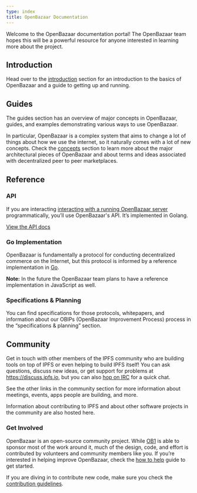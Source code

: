 ```yaml
---
type: index
title: OpenBazaar Documentation
---
```


Welcome to the OpenBazaar documentation portal! The OpenBazaar team hopes this will be a powerful resource for anyone interested in learning more about the project.

## Introduction

Head over to the [introduction](/introduction) section for an introduction to the basics of OpenBazaar and a guide to getting up and running.


## Guides

The guides section has an overview of major concepts in OpenBazaar, guides, and examples demonstrating various ways to use OpenBazaar.

In particular, OpenBazaar is a complex system that aims to change a lot of things about how we use the internet, so it naturally comes with a lot of new concepts. Check the [concepts](/guides/concepts) section to learn more about the major architectural pieces of OpenBazaar and about terms and ideas associated with decentralized peer to peer marketplaces.


## Reference

### API

If you are interacting [interacting with a running OpenBazaar server](/reference/api/http) programmatically, you’ll use OpenBazaar's API. It’s implemented in Golang.

[View the API docs](https://api.openbazaar.org)


### Go Implementation

OpenBazaar is fundamentally a protocol for conducting decentralized commerce on the Internet, but this protocol is informed by a reference implementation in [Go](/reference/go/overview).

**Note:** In the future the OpenBazaar team plans to have a reference implementation in JavaScript as well.


### Specifications & Planning

You can find specifications for those protocols, whitepapers, and information about our OBIPs (OpenBazaar Improvement Process) process in the “specifications & planning” section.


## Community

Get in touch with other members of the IPFS community who are building tools on top of IPFS or even helping to build IPFS itself! You can ask questions, discuss new ideas, or get support for problems at https://discuss.ipfs.io, but you can also [hop on IRC](/community/irc) for a quick chat.

See the other links in the community section for more information about meetings, events, apps people are building, and more.

Information about contributing to IPFS and about other software projects in the community are also hosted here.


### Get Involved

OpenBazaar is an open-source community project. While [OB1](https://ob1.io) is able to sponsor most of the work around it, much of the design, code, and effort is contributed by volunteers and community members like you. If you’re interested in helping improve OpenBazaar, check the [how to help](/community/contribute/how_to_help) guide to get started.

If you are diving in to contribute new code, make sure you check the [contribution guidelines](https://github.com/OpenBazaar/openbazaar-go/blob/master/CONTRIBUTING.md).
